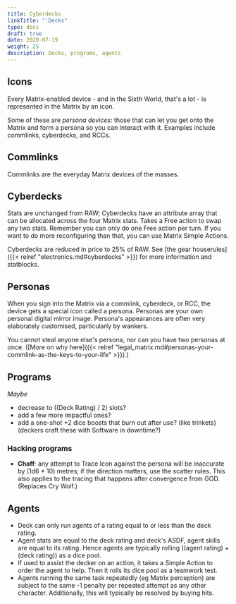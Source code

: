 ```yaml
---
title: Cyberdecks
linkTitle: "'Decks"
type: docs
draft: true
date: 2020-07-19
weight: 25
description: Decks, programs, agents
---
```


## Icons

Every Matrix-enabled device - and in the Sixth World, that's a lot - is represented in the Matrix by an icon.

Some of these are *persona devices*: those that can let you get onto the Matrix and form a persona so you can interact with it. Examples include commlinks, cyberdecks, and RCCs. 

## Commlinks

Commlinks are the everyday Matrix devices of the masses.

## Cyberdecks

Stats are unchanged from RAW; Cyberdecks have an attribute array that can be allocated across the four Matrix stats. Takes a Free action to swap any two stats. Remember you can only do one Free action per turn. If you want to do more reconfiguring than that, you can use Matrix Simple Actions.

Cyberdecks are reduced in price to 25% of RAW. See [the gear houserules]({{< relref "electronics.md#cyberdecks" >}}) for more information and statblocks.

## Personas

When you sign into the Matrix via a commlink, cyberdeck, or RCC, the device gets a special icon called a persona. Personas are your own personal digital mirror image. Persona's appearances are often very elaborately customised, particularly by wankers. 

You cannot steal anyone else's persona, nor can you have two personas at once. ([More on why here]({{< relref "legal_matrix.md#personas-your-commlink-as-the-keys-to-your-life" >}}).)

## Programs

*Maybe* 

* decrease to ((Deck Rating) / 2) slots?
* add a few more impactful ones?
* add a one-shot +2 dice boosts that burn out after use? (like trinkets) (deckers craft these with Software in downtime?)

### Hacking programs

* **Chaff**: any attempt to Trace Icon against the persona will be inaccurate by (1d6 * 10) metres; if the direction matters, use the scatter rules. This also applies to the tracing that happens after convergence from GOD. (Replaces Cry Wolf.)

## Agents

* Deck can only run agents of a rating equal to or less than the deck rating.
* Agent stats are equal to the deck rating and deck's ASDF, agent skills are equal to its rating. Hence agents are typically rolling ((agent rating) + (deck rating)) as a dice pool.
* If used to assist the decker on an action, it takes a Simple Action to order the agent to help. Then it rolls its dice pool as a teamwork test.
* Agents running the same task repeatedly (eg Matrix perception) are subject to the same -1 penalty per repeated attempt as any other character. Additionally, this will typically be resolved by buying hits.
